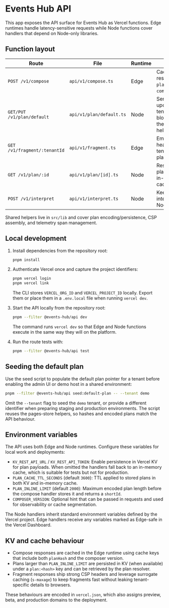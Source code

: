 # Events Hub API

This app exposes the API surface for Events Hub as Vercel functions. Edge
runtimes handle latency-sensitive requests while Node functions cover handlers
that depend on Node-only libraries.

## Function layout

| Route | File | Runtime | Notes |
| --- | --- | --- | --- |
| `POST /v1/compose` | `api/v1/compose.ts` | Edge | Caches responses by `planHash` and `composerVersion`. |
| `GET/PUT /v1/plan/default` | `api/v1/plan/default.ts` | Node | Serves and updates the tenant default block plan using the pages store helpers. |
| `GET /v1/fragment/:tenantId` | `api/v1/fragment.ts` | Edge | Emits CSP headers and a tenant-specific placeholder. |
| `GET /v1/plan/:id` | `api/v1/plan/[id].ts` | Node | Resolves stored plans from KV or in-memory cache. |
| `POST /v1/interpret` | `api/v1/interpret.ts` | Node | Keeps the interpreter in a Node runtime. |

Shared helpers live in `src/lib` and cover plan encoding/persistence, CSP
assembly, and telemetry span management.

## Local development

1. Install dependencies from the repository root:

   ```sh
   pnpm install
   ```

2. Authenticate Vercel once and capture the project identifiers:

   ```sh
   pnpm vercel login
   pnpm vercel link
   ```

   The CLI stores `VERCEL_ORG_ID` and `VERCEL_PROJECT_ID` locally. Export them
   or place them in a `.env.local` file when running `vercel dev`.

3. Start the API locally from the repository root:

   ```sh
   pnpm --filter @events-hub/api dev
   ```

   The command runs `vercel dev` so that Edge and Node functions execute in the
   same way they will on the platform.

4. Run the route tests with:

   ```sh
   pnpm --filter @events-hub/api test
   ```

## Seeding the default plan

Use the seed script to populate the default plan pointer for a tenant before enabling the admin UI or demo host in a shared environment:

```sh
pnpm --filter @events-hub/api seed:default-plan -- --tenant demo
```

Omit the `--tenant` flag to seed the `demo` tenant, or provide a different identifier when preparing staging and production environments. The script reuses the pages-store helpers, so hashes and encoded plans match the API behaviour.

## Environment variables

The API uses both Edge and Node runtimes. Configure these variables for local
work and deployments:

- `KV_REST_API_URL` / `KV_REST_API_TOKEN`: Enable persistence in Vercel KV for
  plan payloads. When omitted the handlers fall back to an in-memory cache,
  which is suitable for tests but not for production.
- `PLAN_CACHE_TTL_SECONDS` (default `3600`): TTL applied to stored plans in both
  KV and in-memory cache.
- `PLAN_INLINE_LIMIT` (default `2000`): Maximum encoded plan length before the
  compose handler stores it and returns a `shortId`.
- `COMPOSER_VERSION`: Optional hint that can be passed in requests and used for
  observability or cache segmentation.

The Node handlers inherit standard environment variables defined by the Vercel
project. Edge handlers receive any variables marked as Edge-safe in the Vercel
Dashboard.

## KV and cache behaviour

- Compose responses are cached in the Edge runtime using cache keys that include
  both `planHash` and the composer version.
- Plans larger than `PLAN_INLINE_LIMIT` are persisted in KV (when available)
  under a `plan:<hash>` key and can be retrieved by the plan resolver.
- Fragment responses ship strong CSP headers and leverage surrogate caching
  (`s-maxage`) to keep fragments fast without leaking tenant-specific details to
  browsers.

These behaviours are encoded in `vercel.json`, which also assigns preview,
beta, and production domains to the deployment.
